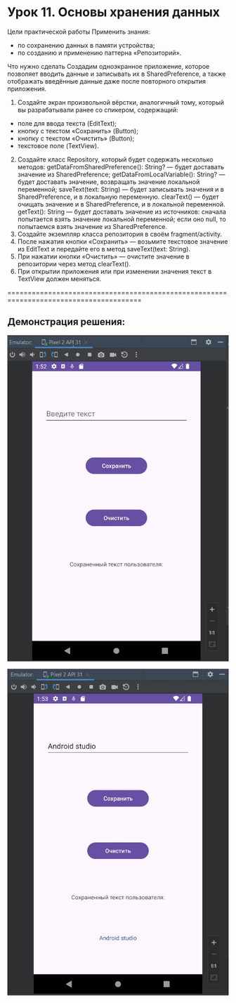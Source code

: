 # Урок 11. Основы хранения данных

Цели практической работы
Применить знания:
- по сохранению данных в памяти устройства;
- по созданию и применению паттерна «Репозиторий».

Что нужно сделать
Создадим одноэкранное приложение, которое позволяет вводить данные и записывать их в SharedPreference, 
а также отображать введённые данные даже после повторного открытия приложения.
1. Создайте экран произвольной вёрстки, аналогичный тому, который вы разрабатывали 
ранее со спикером, содержащий:
- поле для ввода текста (EditText);
- кнопку c текстом «Сохранить» (Button);
- кнопку с текстом «Очистить» (Button);
- текстовое поле (TextView).
2. Создайте класс Repository, который будет содержать несколько методов:
getDataFromSharedPreference(): String? — будет доставать значение из SharedPreference;
getDataFromLocalVariable(): String? — будет доставать значение, возвращать значение локальной переменной;
saveText(text: String) — будет записывать значения и в SharedPreference, и в локальную переменную.
clearText() — будет очищать значение и в SharedPreference, и в локальной переменной.
getText(): String — будет доставать значение из источников: сначала попытается взять 
значение локальной переменной; если оно null, то попытаемся взять значение из SharedPreference.
3. Создайте экземпляр класса репозитория в своём fragment/activity.
4. После нажатия кнопки «Сохранить» — возьмите текстовое значение из EditText и передайте 
его в метод saveText(text: String).
5. При нажатии кнопки «Очистить» — очистите значение в репозитории через метод clearText().
6. При открытии приложения или при изменении значения текст в TextView должен меняться.

=======================================================================================

## Демонстрация решения:

![](image/app_screen.jpg)

![](image/save.jpg)
